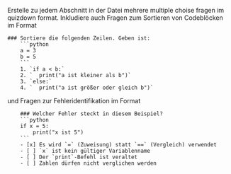 Erstelle zu jedem Abschnitt in der Datei mehrere multiple choise fragen im quizdown format. 
Inkludiere auch Fragen zum Sortieren von Codeblöcken im Format
```
### Sortiere die folgenden Zeilen. Geben ist:
    ```python
    a = 3
    b = 5
    ```
    1. `if a < b:`
    2. `  print("a ist kleiner als b")`
    3. `else:`
    4. `  print("a ist größer oder gleich b")`
```
und Fragen zur Fehleridentifikation im Format
```
    ### Welcher Fehler steckt in diesem Beispiel?
    ```python
    if x = 5:
        print("x ist 5")
    ```
    - [x] Es wird `=` (Zuweisung) statt `==` (Vergleich) verwendet
    - [ ] `x` ist kein gültiger Variablenname
    - [ ] Der `print`-Befehl ist veraltet
    - [ ] Zahlen dürfen nicht verglichen werden
```
